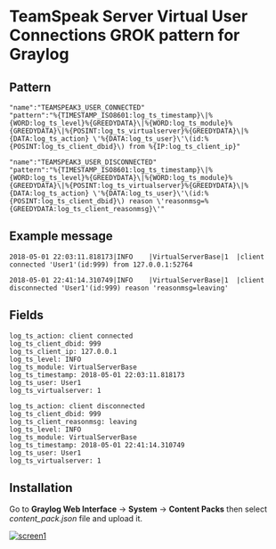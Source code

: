 TeamSpeak Server Virtual User Connections GROK pattern for Graylog
==================================================================

Pattern
-------

	"name":"TEAMSPEAK3_USER_CONNECTED"
	"pattern":"%{TIMESTAMP_ISO8601:log_ts_timestamp}\|%{WORD:log_ts_level}%{GREEDYDATA}\|%{WORD:log_ts_module}%{GREEDYDATA}\|%{POSINT:log_ts_virtualserver}%{GREEDYDATA}\|%{DATA:log_ts_action} \'%{DATA:log_ts_user}\'\(id:%{POSINT:log_ts_client_dbid}\) from %{IP:log_ts_client_ip}"

	"name":"TEAMSPEAK3_USER_DISCONNECTED"
	"pattern":"%{TIMESTAMP_ISO8601:log_ts_timestamp}\|%{WORD:log_ts_level}%{GREEDYDATA}\|%{WORD:log_ts_module}%{GREEDYDATA}\|%{POSINT:log_ts_virtualserver}%{GREEDYDATA}\|%{DATA:log_ts_action} \'%{DATA:log_ts_user}\'\(id:%{POSINT:log_ts_client_dbid}\) reason \'reasonmsg=%{GREEDYDATA:log_ts_client_reasonmsg}\'"

Example message
---------------

	2018-05-01 22:03:11.818173|INFO    |VirtualServerBase|1  |client connected 'User1'(id:999) from 127.0.0.1:52764
	
	2018-05-01 22:41:14.310749|INFO    |VirtualServerBase|1  |client disconnected 'User1'(id:999) reason 'reasonmsg=leaving'

Fields
------

    log_ts_action: client connected
    log_ts_client_dbid: 999
    log_ts_client_ip: 127.0.0.1
    log_ts_level: INFO
    log_ts_module: VirtualServerBase
    log_ts_timestamp: 2018-05-01 22:03:11.818173
    log_ts_user: User1
    log_ts_virtualserver: 1
    
    log_ts_action: client disconnected
    log_ts_client_dbid: 999
    log_ts_client_reasonmsg: leaving
    log_ts_level: INFO
    log_ts_module: VirtualServerBase
    log_ts_timestamp: 2018-05-01 22:41:14.310749
    log_ts_user: User1
    log_ts_virtualserver: 1


Installation
------------

Go to **Graylog Web Interface** -> **System** -> **Content Packs** then select *content_pack.json* file and upload it.

[![screen1](https://i.imgbox.com/HAsDC4FR.png)](https://i.imgbox.com/wP2n4HXH.png)